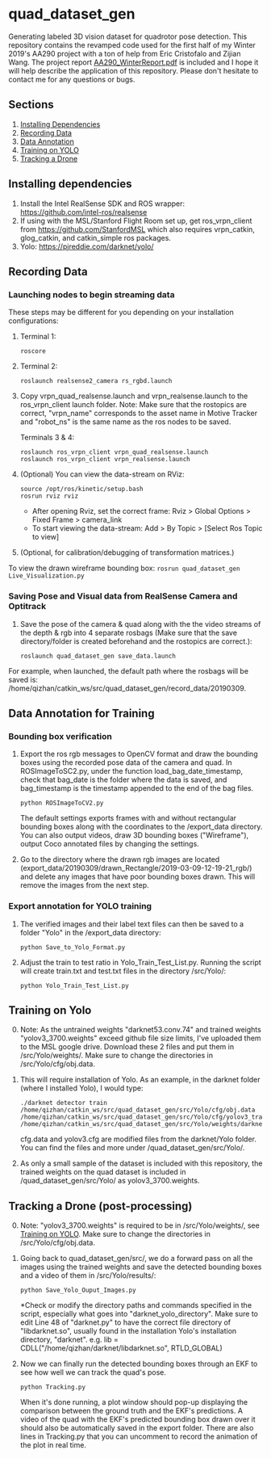 # quad_dataset_gen
Generating labeled 3D vision dataset for quadrotor pose detection. This repository contains the revamped code used for the first half of my Winter 2019's AA290 project with a ton of help from Eric Cristofalo and Zijian Wang. The project report [AA290_WinterReport.pdf](AA290_WinterReport.pdf) is included and I hope it will help describe the application of this repository. Please don't hesitate to contact me for any questions or bugs.

## Sections
1. [Installing Dependencies](#installing-dependencies)
2. [Recording Data](#recording-data)
3. [Data Annotation](#data-annotation)
4. [Training on YOLO](#training-on-yolo)
5. [Tracking a Drone](#tracking-a-drone)

## Installing dependencies
1. Install the Intel RealSense SDK and ROS wrapper: https://github.com/intel-ros/realsense
2. If using with the MSL/Stanford Flight Room set up, get ros_vrpn_client from https://github.com/StanfordMSL which also requires vrpn_catkin, glog_catkin, and catkin_simple ros packages.
3. Yolo: https://pjreddie.com/darknet/yolo/

## Recording Data
### Launching nodes to begin streaming data
These steps may be different for you depending on your installation configurations:
1. Terminal 1:
	```
	roscore
	```
2. Terminal 2:
	```
	roslaunch realsense2_camera rs_rgbd.launch
	```
3. Copy vrpn_quad_realsense.launch and vrpn_realsense.launch to the ros_vrpn_client launch folder. Note: Make sure that the rostopics are correct, "vrpn_name" corresponds to the asset name in Motive Tracker and "robot_ns" is the same name as the ros nodes to be saved.

	Terminals 3 & 4:
	```
	roslaunch ros_vrpn_client vrpn_quad_realsense.launch
	roslaunch ros_vrpn_client vrpn_realsense.launch
	```
4. (Optional) You can view the data-stream on RViz:

	```
	source /opt/ros/kinetic/setup.bash
	rosrun rviz rviz
	```
	- After opening Rviz, set the correct frame: Rviz > Global Options > Fixed Frame > camera_link
	- To start viewing the data-stream: Add > By Topic > [Select Ros Topic to view]

5. (Optional, for calibration/debugging of transformation matrices.)

 To view the drawn wireframe bounding box:
	```
	rosrun quad_dataset_gen Live_Visualization.py
	```

### Saving Pose and Visual data from RealSense Camera and Optitrack
1. Save the pose of the camera & quad along with the the video streams of the depth & rgb into 4 separate rosbags (Make sure that the save directory/folder is created beforehand and the rostopics are correct.):

	```
	roslaunch quad_dataset_gen save_data.launch
	```
For example, when launched, the default path where the rosbags will be saved is: /home/qizhan/catkin_ws/src/quad_dataset_gen/record_data/20190309.

## Data Annotation for Training
### Bounding box verification
1. Export the ros rgb messages to OpenCV format and draw the bounding boxes using the recorded pose data of the camera and quad. In ROSImageToSC2.py, under the function load_bag_date_timestamp, check that bag_date is the folder where the data is saved, and bag_timestamp is the timestamp appended to the end of the bag files.

	```
	python ROSImageToCV2.py
	```
	The default settings exports frames with and without rectangular bounding boxes along with the coordinates to the /export_data directory. You can also output videos, draw 3D bounding boxes ("Wireframe"), output Coco annotated files by changing the settings.

2. Go to the directory where the drawn rgb images are located (export_data/20190309/drawn_Rectangle/2019-03-09-12-19-21_rgb/) and delete any images that have poor bounding boxes drawn. This will remove the images from the next step.

### Export annotation for YOLO training
1. The verified images and their label text files can then be saved to a folder "Yolo" in the /export_data directory:
	```
	python Save_to_Yolo_Format.py
	```
2. Adjust the train to test ratio in Yolo_Train_Test_List.py. Running the script will create train.txt and test.txt files in the directory /src/Yolo/:
	```
	python Yolo_Train_Test_List.py
	```

## Training on Yolo
0. Note: As the untrained weights "darknet53.conv.74" and trained weights "yolov3_3700.weights" exceed github file size limits, I've uploaded them to the MSL google drive. Download these 2 files and put them in /src/Yolo/weights/. Make sure to change the directories in /src/Yolo/cfg/obj.data.

1. This will require installation of Yolo. As an example, in the darknet folder (where I installed Yolo), I would type:
	```
	./darknet detector train /home/qizhan/catkin_ws/src/quad_dataset_gen/src/Yolo/cfg/obj.data /home/qizhan/catkin_ws/src/quad_dataset_gen/src/Yolo/cfg/yolov3_train.cfg /home/qizhan/catkin_ws/src/quad_dataset_gen/src/Yolo/weights/darknet53.conv.74
	```
	cfg.data and yolov3.cfg are modified files from the darknet/Yolo folder. You can find the files and more under /quad_dataset_gen/src/Yolo/.

2. As only a small sample of the dataset is included with this repository, the trained weights on the quad dataset is included in /quad_dataset_gen/src/Yolo/ as yolov3_3700.weights.

## Tracking a Drone (post-processing)
0. Note: "yolov3_3700.weights" is required to be in /src/Yolo/weights/, see [Training on YOLO](#training-on-yolo). Make sure to change the directories in /src/Yolo/cfg/obj.data.

1. Going back to quad_dataset_gen/src/, we do a forward pass on all the images using the trained weights and save the detected bounding boxes and a video of them in /src/Yolo/results/:
	```
	python Save_Yolo_Ouput_Images.py
	```
	*Check or modify the directory paths and commands specified in the script, especially what goes into "darknet_yolo_directory". Make sure to edit Line 48 of "darknet.py" to have the correct file directory of "libdarknet.so", usually found in the installation Yolo's installation directory, "darknet". e.g. lib = CDLL("/home/qizhan/darknet/libdarknet.so", RTLD_GLOBAL)

2. Now we can finally run the detected bounding boxes through an EKF to see how well we can track the quad's pose.
	```
	python Tracking.py
	```
	When it's done running, a plot window should pop-up displaying the comparison between the ground truth and the EKF's predictions. A video of the quad with the EKF's predicted bounding box drawn over it should also be automatically saved in the export folder. There are also lines in Tracking.py that you can uncomment to record the animation of the plot in real time.
